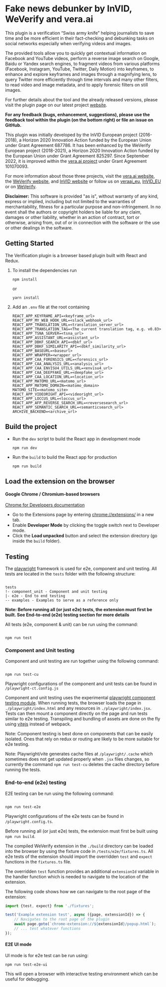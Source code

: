 # Fake news debunker by InVID, WeVerify and vera.ai

This plugin is a verification “Swiss army knife” helping journalists to save time and be more
efficient in their fact-checking and debunking tasks on social networks especially when verifying videos and images.

The provided tools allow you to quickly get contextual information on Facebook and YouTube videos, perform a reverse
image search on Google, Baidu or Yandex search engines, to fragment videos from various platforms (Facebook, Instagram,
YouTube, Twitter, Daily Motion) into keyframes, to enhance and explore keyframes and images through a magnifying lens,
to query Twitter more efficiently through time intervals and many other filters, to read video and image metadata, and
to apply forensic filters on still images.

For further details about the tool and the already released versions, please visit the plugin page on our latest
project [website](https://www.veraai.eu/category/verification-plugin/).

**For any feedback (bugs, enhancement, suggestions), please use the feedback tool within the plugin (on the bottom
right) or file an issue on GitHub.**

This plugin was initially developed by the InVID European project (2016-2018), a Horizon 2020 Innovation Action funded
by the European Union under Grant Agreement 687786. It has been enhanced by the WeVerify European project (2018-2021), a
Horizon 2020 Innovation Action funded by the European Union under Grant Agreement 825297. Since September 2022, it is
improved within the [vera.ai project](https://veraai.eu) under Grant Agreement 101070093.

For more information about those three projects, visit the [vera.ai website](https://veraai.eu),
the [WeVerify website](https://weverify.eu/), and [InVID website](http://www.invid-project.eu) or follow us
on [veraai_eu](https://twitter.com/veraai_eu), [InVID_EU](https://twitter.com/InVID_EU) or
on [WeVerify](https://twitter.com/WeVerify).

**Disclaimer:** This software is provided "as is", without warranty of any kind, express or implied, including but not
limited to the warranties of merchantability, fitness for a particular purpose and non-infringement. In no event shall
the authors or copyright holders be liable for any claim, damages or other liability, whether in an action of contract,
tort or otherwise, arising from, out of or in connection with the software or the use or other dealings in the software.

## Getting Started

The Verification plugin is a browser based plugin built with React and Redux.

1. To install the dependencies run
   ```
   npm install
   ```
   or
   ```
   yarn install
   ```

3. Add an `.env` file at the root containing
   ```
   REACT_APP_KEYFRAME_API=<keyframe_url>
   REACT_APP_MY_WEB_HOOK_URL=<slack_webhook_url>
   REACT_APP_TRANSLATION_URL=<translation_server_url>
   REACT_APP_TRANSLATION_TAG=<The current translation tag, e.g. v0.83>
   REACT_APP_TSNA_SERVER=<tsna_url>
   REACT_APP_ASSISTANT_URL=<assistant_url>
   REACT_APP_DBKF_SEARCH_API=<dbkf_url>
   REACT_APP_DBKF_SIMILARITY_API=<dbkf_similarity_url>
   REACT_APP_BASEURL=<baseurl>
   REACT_APP_WRAPPER=<wrapper_url>
   REACT_APP_CAA_FORENSICS_URL=<forensics_url>
   REACT_APP_CAA_ANALYSIS_URL=<analysis_url>
   REACT_APP_CAA_ENVISU4_UTILS_URL=<envisu4_url>
   REACT_APP_CAA_DEEPFAKE_URL=<deepfake_url>
   REACT_APP_CAA_LOCATION_URL=<location_url>
   REACT_APP_MATOMO_URL=<matomo_url>
   REACT_APP_MATOMO_DOMAIN=<matomo_domain>
   MATOMO_SITE=<matomo_site>
   REACT_APP_VIDEORIGHT_API=<videoright_url>
   REACT_APP_LOCCUS_URL=<loccus_url>
   REACT_APP_AFP_REVERSE_SEARCH_URL=<reversesearch_url>
   REACT_APP_SEMANTIC_SEARCH_URL=<semanticsearch_url>
   ARCHIVE_BACKEND=<archive_url>
   ```

## Build the project

- Run the `dev` script to build the React app in development mode
  ```
  npm run dev
  ```

- Run the `build` to build the React app for production
  ```
  npm run build 
  ```

## Load the extension on the browser

#### Google Chrome / Chromium-based browsers

[Chrome for Developers documentation](https://developer.chrome.com/docs/extensions/get-started/tutorial/hello-world#load-unpacked)

- Go to the Extensions page by entering [chrome://extensions/](chrome://extensions/) in a new tab.
- Enable **Developer Mode** by clicking the toggle switch next to Developer mode.
- Click the **Load unpacked** button and select the extension directory (go inside the `build` folder).

## Testing

The [playwright](https://playwright.dev/) framework is used for e2e, component and unit testing. All tests are located
in the `tests` folder with the following structure:

```

tests
!- component_unit - Component and unit testing
|- e2e - End to end testing
-- examples - Examples to serve as a reference only

```

**Note: Before running all (or just e2e) tests, the extension must first be built. See End-to-end (e2e) testing section
for more details**

All tests (e2e, component & unit) can be run using the command:

```

npm run test

```

### Component and Unit testing

Component and unit testing are run together using the following command:

```

npm run test-cu

```

Playwright configurations of the component and unit tests can be found in `/playwright-ct.config.js`

Component and unit testing uses the
experimental [playwright component testing module](https://playwright.dev/docs/test-components).
When running tests, the browser loads the page in `./playwright/index.html` and any resources
in `./playwright/index.jsx`.
Tests can then mount a component directly on the page and run tests similar to e2e testing.
Transpiling and bundling of assets are done on the fly using [vitejs](https://vitejs.dev/) instead
of webpack.

Note: Component testing is best done on components that can be easily isolated. Ones that rely on redux or routing
are likely to be more suitable for e2e testing.

Note: Playwright/vite generates cache files at `/playwright/.cache` which sometimes does not get updated properly
when `.jsx` files changes, so currently the command `npm run test-cu` deletes the cache directory before running the
tests.

### End-to-end (e2e) testing

E2E testing can be run using the following command:

```

npm run test-e2e

```

Playwright configurations of the e2e tests can be found in `/playwright.config.ts`.

Before running all (or just e2e) tests, the extension must first be built using `npm run build`.

The compiled WeVerify extension in the `./build` directory can be loaded into the browser by using the fixture code in
`/tests/e2e/fixtures.ts`. All e2e tests of the extension should import the overridden `test` and `expect` functions in
the `fixtures.ts` file.

The overridden `test` function provides an additional `extensionId` variable in the handler function which is
needed to navigate to the location of the extension.

The following code shows how we can navigate to the root page of the extension:

```javascript
import {test, expect} from './fixtures';

test('Example extension test', async ({page, extensionId}) => {
    // Navigates to the root page of the plugin 
    await page.goto(`chrome-extension://${extensionId}/popup.html`);
    // ... test whatever functions
});
```

#### E2E UI mode

UI mode is for e2e test can be run using:

```
npm run test-e2e-ui
```

This will open a browser with interactive testing environment which can be useful for debugging.
